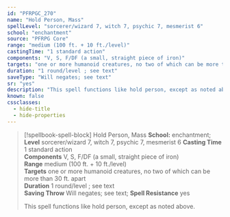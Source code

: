 ```yaml
---
id: "PFRPGC_270"
name: "Hold Person, Mass"
spellLevel: "sorcerer/wizard 7, witch 7, psychic 7, mesmerist 6"
school: "enchantment"
source: "PFRPG Core"
range: "medium (100 ft. + 10 ft./level)"
castingTime: "1 standard action"
components: "V, S, F/DF (a small, straight piece of iron)"
targets: "one or more humanoid creatures, no two of which can be more than 30 ft. apart"
duration: "1 round/level ; see text"
saveType: "Will negates; see text"
sr: "yes"
description: "This spell functions like hold person, except as noted above."
known: false
cssclasses:
  - hide-title
  - hide-properties
---
```


> [!spellbook-spell-block] Hold Person, Mass
> **School:** enchantment; **Level** sorcerer/wizard 7, witch 7, psychic 7, mesmerist 6
> **Casting Time** 1 standard action  
> **Components** V, S, F/DF (a small, straight piece of iron)  
> **Range** medium (100 ft. + 10 ft./level)  
> **Targets** one or more humanoid creatures, no two of which can be more than 30 ft. apart  
> **Duration** 1 round/level ; see text  
> **Saving Throw** Will negates; see text; **Spell Resistance** yes
> 
> This spell functions like hold person, except as noted above.